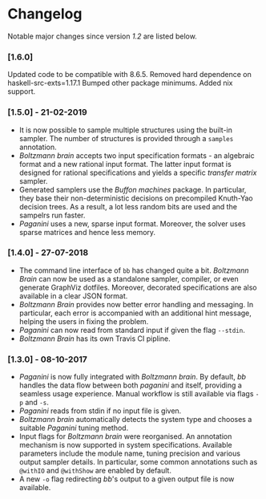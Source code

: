 # Changelog
Notable major changes since version *1.2* are listed below.

### [1.6.0]

Updated code to be compatible with 8.6.5.
Removed hard dependence on haskell-src-exts=1.17.1
Bumped other package minimums.
Added nix support. 

### [1.5.0] - 21-02-2019
- It is now possible to sample multiple structures using the built-in sampler.
  The number of structures is provided through a `samples` annotation.
- *Boltzmann brain* accepts two input specification formats - an algebraic
  format and a new rational input format. The latter input format is designed
  for rational specifications and yields a specific *transfer matrix* sampler.
- Generated samplers use the *Buffon machines* package. In particular,
  they base their non-deterministic decisions on precompiled Knuth-Yao decision
  trees. As a result, a lot less random bits are used and the sampelrs run faster.
- *Paganini* uses a new, sparse input format. Moreover, the solver uses
  sparse matrices and hence less memory.

### [1.4.0] - 27-07-2018
- The command line interface of ```bb``` has changed quite a bit. *Boltzmann Brain* can
  now be used as a standalone sampler, compiler, or even generate GraphViz dotfiles. Moreover,
  decorated specifications are also available in a clear JSON format.
- *Boltzmann Brain* provides now better error handling and messaging. In particular,
  each error is accompanied with an additional hint message, helping the users in fixing
  the problem.
- *Paganini* can now read from standard input if given the flag ```--stdin```.
- *Boltzmann Brain* has its own Travis CI pipline.

### [1.3.0] - 08-10-2017
- *Paganini* is now fully integrated with *Boltzmann brain*. By default, *bb*
  handles the data flow between both *paganini* and itself, providing a seamless
  usage experience. Manual workflow is still available via flags `-p` and `-s`.
- *Paganini* reads from stdin if no input file is given.
- *Boltzmann brain* automatically detects the system type and chooses a suitable
  *Paganini* tuning method.
- Input flags for *Boltzmann brain* were reorganised. An annotation mechanism
  is now supported in system specifications. Available parameters include the module
  name, tuning precision and various output sampler details. In particular, some
  common annotations such as `@withIO` and `@withShow` are enabled by default.
- A new `-o` flag redirecting *bb*'s output to a given output file is now available.
